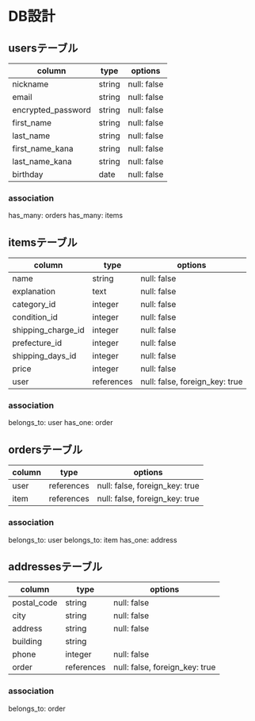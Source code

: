 # DB設計

## usersテーブル

| column                    | type    | options     |
| ------------------------- | ------- | ----------- |
| nickname                  | string  | null: false |
| email                     | string  | null: false |
| encrypted_password        | string  | null: false |
| first_name                | string  | null: false |
| last_name                 | string  | null: false |
| first_name_kana           | string  | null: false |
| last_name_kana            | string  | null: false |
| birthday                  | date    | null: false |

### association
has_many: orders
has_many: items

## itemsテーブル

| column             | type       | options                        |
| ------------------ | ---------- | ------------------------------ |
| name               | string     | null: false                    |
| explanation        | text       | null: false                    |
| category_id        | integer    | null: false                    | 
| condition_id       | integer    | null: false                    |
| shipping_charge_id | integer    | null: false                    |
| prefecture_id      | integer    | null: false                    |
| shipping_days_id   | integer    | null: false                    |
| price              | integer    | null: false                    |
| user               | references | null: false, foreign_key: true |

### association
belongs_to: user
has_one: order

## ordersテーブル

| column        | type       | options                        |
| ------------- | ---------- | ------------------------------ |
| user          | references | null: false, foreign_key: true |
| item          | references | null: false, foreign_key: true |

### association 
belongs_to: user
belongs_to: item
has_one: address

## addressesテーブル

| column      | type       | options                        |
| ----------- | ---------- | ------------------------------ |
| postal_code | string     | null: false                    |
| city        | string     | null: false                    | 
| address     | string     | null: false                    | 
| building    | string     |                                |
| phone       | integer    | null: false                    |
| order       | references | null: false, foreign_key: true |

### association
belongs_to: order
